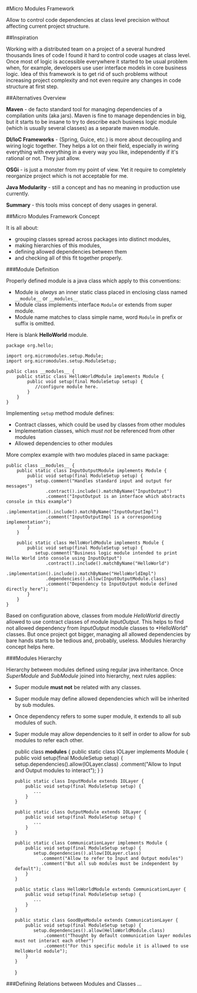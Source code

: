 #Micro Modules Framework

Allow to control code dependencies at class level precision without affecting current project structure.

##Inspiration

Working with a distributed team on a project of a several hundred thousands lines of code
I found it hard to control code usages at class level. Once most of logic is accessible
everywhere it started to be usual problem when, for example, developers use user interface models
in core business logic. Idea of this framework is to get rid of such problems without increasing
project complexity and not even require any changes in code structure at first step.

##Alternatives Overview

__Maven__ - de facto standard tool for managing dependencies of a compilation units (aka jars).
Maven is fine to manage dependencies in big, but it starts to be insane to try to describe
each business logic module (which is usually several classes) as a separate maven module.

__DI/IoC Frameworks__ - (Spring, Guice, etc.) is more about decoupling and wiring logic together.
They helps a lot on their field, especially in wiring everything with everything in a every way you like,
independently if it's rational or not. They just allow.

__OSGi__ - is just a monster from my point of view. Yet it require to completely reorganize project which
is not acceptable for me.

__Java Modularity__ - still a concept and has no meaning in production use currently.

__Summary__ - this tools miss concept of deny usages in general.

##Micro Modules Framework Concept

It is all about:
  - grouping classes spread across packages into distinct modules,
  - making hierarchies of this modules,
  - defining allowed dependencies between them
  - and checking all of this fit together properly.

###Module Definition

Properly defined module is a java class which apply to this conventions:
  - Module is *always* an inner static class placed in enclosing class named `__module__` or `__modules__`
  - Module class implements interface `Module` or extends from super module.
  - Module name matches to class simple name, word `Module` in prefix or suffix is omitted.


Here is blank __HelloWorld__ module.

    package org.hello;

    import org.micromodules.setup.Module;
    import org.micromodules.setup.ModuleSetup;

    public class __modules__ {
        public static class HelloWorldModule implements Module {
            public void setup(final ModuleSetup setup) {
               //configure module here.
            }
        }
    }

Implementing `setup` method module defines:
  - Contract classes, which could be used by classes from other modules
  - Implementation classes, which *must not* be referenced from other modules
  - Allowed dependencies to other modules

More complex example with two modules placed in same package:

    public class __modules__ {
        public static class InputOutputModule implements Module {
            public void setup(final ModuleSetup setup) {
               setup.comment("Handles standard input and output for messages")
                   .contract().include().matchByName("InputOutput")
                   .comment("InputOutput is an interface which abstracts console in this example")
                   .implementation().include().matchByName("InputOutputImpl")
                   .comment("InputOutputImpl is a corresponding implementation");
            }
        }

        public static class HelloWorldModule implements Module {
            public void setup(final ModuleSetup setup) {
               setup.comment("Business logic module intended to print Hello World into console using InputOutput")
                   .contract().include().matchByName("HelloWorld")
                   .implementation().include().matchByName("HelloWorldImpl")
                   .dependencies().allow(InputOutputModule.class)
                   .comment("Dependency to InputOutput module defined directly here");
            }
        }
    }

Based on configuration above, classes from module *HelloWorld* directly allowed to use contract
classes of module *InputOutput*. This helps to find not allowed dependency from *InputOutput* module
classes to *HelloWorld" classes. But once project got bigger, managing all allowed dependencies by bare hands
starts to be tedious and, probably, useless. Modules hierarchy concept helps here.

###Modules Hierarchy

Hierarchy between modules defined using regular java inheritance. Once *SuperModule* and *SubModule* joined into hierarchy,
next rules applies:
  - Super module __must not__ be related with any classes.
  - Super module may define allowed dependencies which will be inherited by sub modules.
  - Once dependency refers to some super module, it extends to all sub modules of such.
  - Super module may allow dependencies to it self in order to allow for sub modules to refer each other.


    public class __modules__ {
        public static class IOLayer implements Module {
            public void setup(final ModuleSetup setup) {
               setup.dependencies().allow(IOLayer.class)
                  .comment("Allow to Input and Output modules to interact");
            }
        }

        public static class InputModule extends IOLayer {
            public void setup(final ModuleSetup setup) {
               ...
            }
        }

        public static class OutputModule extends IOLayer {
            public void setup(final ModuleSetup setup) {
               ...
            }
        }

        public static class CommunicationLayer implements Module {
            public void setup(final ModuleSetup setup) {
               setup.dependencies().allow(IOLayer.class)
                  .comment("Allow to refer to Input and Output modules")
                  .comment("But all sub modules must be independent by default");
            }
        }

        public static class HelloWorldModule extends CommunicationLayer {
            public void setup(final ModuleSetup setup) {
               ...
            }
        }

        public static class GoodByeModule extends CommunicationLayer {
            public void setup(final ModuleSetup setup) {
               setup.dependencies().allow(HelloWorldModule.class)
                   .comment("Thought by default communication layer modules must not interact each other")
                   .comment("For this specific module it is allowed to use HelloWorld module");
            }
        }
    }


###Defining Relations between Modules and Classes
...



